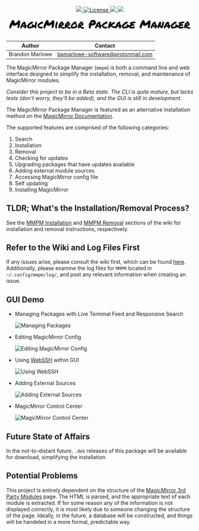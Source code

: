 <p align="center">
  <a href="https://www.paypal.com/cgi-bin/webscr?cmd=_donations&business=L2ML7F8DTMAT2&currency_code=USD&source=ur" target="_blank">
    <img src="https://img.shields.io/badge/Donate-PayPal-green.svg">
  </a>
  <a href="http://choosealicense.com/licenses/mit">
    <img src="https://img.shields.io/badge/license-MIT-blue.svg" alt="License">
  </a>
  <a href="https://travis-ci.org/github/Bee-Mar/mmpm">
    <img src="https://travis-ci.org/Bee-Mar/mmpm.svg?branch=master">
  </a>
  <a href="https://hub.docker.com/r/karsten13/mmpm">
    <img src="https://img.shields.io/docker/pulls/karsten13/mmpm.svg">
  </a>
  <a href="https://www.paypal.com/cgi-bin/webscr?cmd=_donations&business=L2ML7F8DTMAT2&currency_code=USD&source=ur" target="_blank">
    <img src="assets/MagicMirrorPackageManager.png" alt="accessibility text">
  </a>
</p>

| Author          | Contact                           |
| --------------- | --------------------------------- |
| Brandon Marlowe | bpmarlowe-software@protonmail.com |

The MagicMirror Package Manager (`mmpm`) is both a command line and web interface designed to simplify the installation, removal, and maintenance of MagicMirror modules.

<i>Consider this project to be in a Beta state. The CLI is quite mature, but lacks tests (don't worry, they'll be added), and the GUI is still in development.</i>

The MagicMirror Package Manager is featured as an alternative installation method on the [MagicMirror Documentation](https://docs.magicmirror.builders/getting-started/installation.html#alternative-installation-methods).

The supported features are comprised of the following categories:

1) Search
2) Installation
3) Removal
4) Checking for updates
5) Upgrading packages that have updates available
6) Adding external module sources
7) Accessing MagicMirror config file
8) Self updating
9) Installing MagicMirror

## TLDR; What's the Installation/Removal Process?

See the [MMPM Installation](https://github.com/Bee-Mar/mmpm/wiki/MMPM-Installation) and [MMPM Removal](https://github.com/Bee-Mar/mmpm/wiki/MMPM-Removal) sections of the wiki for installation and removal instructions, respectively.

## Refer to the Wiki and Log Files First

If any issues arise, please consult the wiki first, which can be found [here](https://github.com/Bee-Mar/mmpm/wiki). Additionally, please examine the log files for `MMPM` located in `~/.config/mmpm/log/`, and post any relevant information when creating an issue.

## GUI Demo

- Managing Packages with Live Terminal Feed and Responsive Search

    ![Managing Packages](https://media.giphy.com/media/MEuuL0fOIzcejxWATL/giphy.gif)

- Editing MagicMirror Config

    ![Editing MagicMirror Config](https://media.giphy.com/media/XDdeJQpzZRRwrylBVg/giphy.gif)

- Using [WebSSH](https://github.com/huashengdun/webssh) within GUI

    ![Using WebSSH](https://media.giphy.com/media/gkLZiyqWfDqcH0tHE0/giphy.gif)

- Adding External Sources

    ![Adding External Sources](https://media.giphy.com/media/loAdplweaF3BpyGS1M/giphy.gif)

- MagicMirror Control Center

    ![MagicMirror Control Center](https://media.giphy.com/media/eH9GfGdbZfUxJuJ9o5/giphy.gif)

## Future State of Affairs

In the not-to-distant future, `.deb` releases of this package will be available for download, simplifying the installation.

## Potential Problems

This project is entirely dependent on the structure of the [MagicMirror 3rd Party Modules](https://github.com/MichMich/MagicMirror/wiki/3rd-Party-Modules) page. The HTML is parsed, and the appropriate text of each module is extracted. If for some reason any of the information is not displayed correctly, it is most likely due to someone changing the structure of the page. Ideally, in the future, a database will be constructed, and things will be handeled in a more formal, predictable way.
